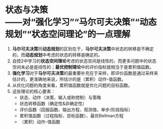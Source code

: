 # 状态与决策<br>——对“强化学习”“马尔可夫决策”“动态规划”“状态空间理论”的一点理解

1. **马尔可夫决策**同**动态规划**的区别在于，**马尔可夫决策**中状态的转移是不确定的，而**动态规划**中考虑的状态的转移是确定的。
2. 自控2中学习的**状态空间理论**考虑的状态空间是线性的，而更多问题中的状态空间未必是是线性的；**最优控制理论**中的评价指标就相当于是累积值函数。
3. **强化学习**对于**马尔可夫决策**的最重要补充在于采样，即评价函数是通过采样来估计的，更准确地来说，所估计的是（累积）动作-值函数。
4. 从优化问题的角度来看，累积值函数就是优化问题的目标函数。
5. 这些理论的核心要素：
   * 状态、动作（决策、输入或称控制）与策略
   * 状态转移函数（确定性&非确定性）
   * 评价函数（回报函数、输出方程、观测值、单步/阶段指标）
   * 累积值函数（过程指标、目标函数）、最优Bellman方程
   * （累积）动作-值函数
